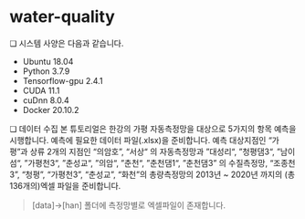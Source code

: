 # water-quality	

❏ 시스템 사양은 다음과 같습니다. 
- Ubuntu 18.04
- Python 3.7.9
- Tensorflow-gpu 2.4.1
- CUDA 11.1
- cuDnn 8.0.4
- Docker 20.10.2

❏ 데이터 수집 
본 튜토리얼은 한강의 가평 자동측정망을 대상으로 5가지의 항목 예측을 
시행합니다.
예측에 필요한 데이터 파일(.xlsx)을 준비합니다. 
예측 대상지점인 “가평”과 상류 2개의 지점인 “의암호”, “서상“ 의 자동측정망과 ”대성리“, ”청평댐3“, ”남이섬“, ”가평천3“, ”춘성교“, ”의암“, ”춘천“, ”춘천댐1“, ”춘천댐3” 의 수질측정망, “조종천3”, “청평”, “가평천3”, “춘성교”, “화천”의 총량측정망의 2013년 ~ 2020년 까지의 (총 136개의)엑셀 파일을 준비합니다.
> [data]->[han] 폴더에 측정망별로 엑셀파일이 존재합니다.     
<!--stackedit_data:
eyJoaXN0b3J5IjpbMTkzNDk2NzczN119
-->